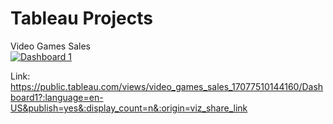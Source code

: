 <h1>Tableau Projects</h1>
<T1>Video Games Sales</T1>
<b1>
<div class='tableauPlaceholder' id='viz1707751030487' style='position: relative'><noscript><a href='#'><img alt='Dashboard 1 ' 
src='https:&#47;&#47;public.tableau.com&#47;static&#47;images&#47;vi&#47;video_games_sales_17077510144160&#47;Dashboard1&#47;1_rss.png' style='border: none' /></a>
</noscript><object class='tableauViz'  style='display:none;'><param name='host_url' value='https%3A%2F%2Fpublic.tableau.com%2F' /> 
  <param name='embed_code_version' value='3' /> <param name='site_root' value='' />
  <param name='name' value='video_games_sales_17077510144160&#47;Dashboard1' /><param name='tabs' value='no' /><param name='toolbar' value='yes' />
  <param name='static_image' value='https:&#47;&#47;public.tableau.com&#47;static&#47;images&#47;vi&#47;video_games_sales_17077510144160&#47;Dashboard1&#47;1.png' /> 
  <param name='animate_transition' value='yes' /><param name='display_static_image' value='yes' /><param name='display_spinner' value='yes' /><param name='display_overlay' value='yes' />
  <param name='display_count' value='yes' /><param name='language' value='en-US' /><param name='filter' value='publish=yes' /></object></div>                
</b1>
<b2>
  
  Link: https://public.tableau.com/views/video_games_sales_17077510144160/Dashboard1?:language=en-US&publish=yes&:display_count=n&:origin=viz_share_link
</b2>
